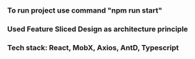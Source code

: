 ### To run project use command "npm run start"
### Used Feature Sliced Design as architecture principle
### Tech stack: React, MobX, Axios, AntD, Typescript
